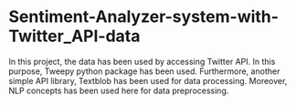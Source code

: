 # Sentiment-Analyzer-system-with-Twitter_API-data
In this project, the data has been used by accessing Twitter API. In this purpose, Tweepy python package has been used. Furthermore, another simple API library, Textblob has been used for data processing. Moreover,  NLP concepts has been used here for data preprocessing.
